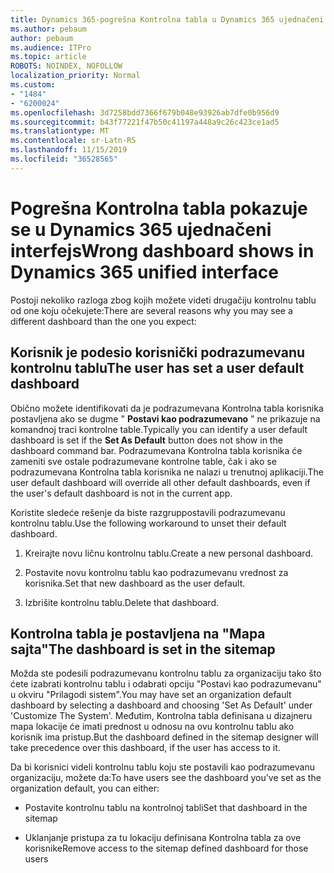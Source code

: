 ```yaml
---
title: Dynamics 365-pogrešna Kontrolna tabla u Dynamics 365 ujednačeni interfejs
ms.author: pebaum
author: pebaum
ms.audience: ITPro
ms.topic: article
ROBOTS: NOINDEX, NOFOLLOW
localization_priority: Normal
ms.custom:
- "1484"
- "6200024"
ms.openlocfilehash: 3d7258bdd7366f679b048e93926ab7dfe0b956d9
ms.sourcegitcommit: b43f77221f47b50c41197a448a9c26c423ce1ad5
ms.translationtype: MT
ms.contentlocale: sr-Latn-RS
ms.lasthandoff: 11/15/2019
ms.locfileid: "36528565"
---
```

# <a name="wrong-dashboard-shows-in-dynamics-365-unified-interface"></a><span data-ttu-id="eded3-102">Pogrešna Kontrolna tabla pokazuje se u Dynamics 365 ujednačeni interfejs</span><span class="sxs-lookup"><span data-stu-id="eded3-102">Wrong dashboard shows in Dynamics 365 unified interface</span></span>

<span data-ttu-id="eded3-103">Postoji nekoliko razloga zbog kojih možete videti drugačiju kontrolnu tablu od one koju očekujete:</span><span class="sxs-lookup"><span data-stu-id="eded3-103">There are several reasons why you may see a different dashboard than the one you expect:</span></span>

## <a name="the-user-has-set-a-user-default-dashboard"></a><span data-ttu-id="eded3-104">Korisnik je podesio korisnički podrazumevanu kontrolnu tablu</span><span class="sxs-lookup"><span data-stu-id="eded3-104">The user has set a user default dashboard</span></span> 

<span data-ttu-id="eded3-105">Obično možete identifikovati da je podrazumevana Kontrolna tabla korisnika postavljena ako se dugme " **Postavi kao podrazumevano** " ne prikazuje na komandnoj traci kontrolne table.</span><span class="sxs-lookup"><span data-stu-id="eded3-105">Typically you can identify a user default dashboard is set if the **Set As Default** button does not show in the dashboard command bar.</span></span> <span data-ttu-id="eded3-106">Podrazumevana Kontrolna tabla korisnika će zameniti sve ostale podrazumevane kontrolne table, čak i ako se podrazumevana Kontrolna tabla korisnika ne nalazi u trenutnoj aplikaciji.</span><span class="sxs-lookup"><span data-stu-id="eded3-106">The user default dashboard will override all other default dashboards, even if the user's default dashboard is not in the current app.</span></span>

<span data-ttu-id="eded3-107">Koristite sledeće rešenje da biste razgruppostavili podrazumevanu kontrolnu tablu.</span><span class="sxs-lookup"><span data-stu-id="eded3-107">Use the following workaround to unset their default dashboard.</span></span>

1. <span data-ttu-id="eded3-108">Kreirajte novu ličnu kontrolnu tablu.</span><span class="sxs-lookup"><span data-stu-id="eded3-108">Create a new personal dashboard.</span></span>

2. <span data-ttu-id="eded3-109">Postavite novu kontrolnu tablu kao podrazumevanu vrednost za korisnika.</span><span class="sxs-lookup"><span data-stu-id="eded3-109">Set that new dashboard as the user default.</span></span>

3. <span data-ttu-id="eded3-110">Izbrišite kontrolnu tablu.</span><span class="sxs-lookup"><span data-stu-id="eded3-110">Delete that dashboard.</span></span>

## <a name="the-dashboard-is-set-in-the-sitemap"></a><span data-ttu-id="eded3-111">Kontrolna tabla je postavljena na "Mapa sajta"</span><span class="sxs-lookup"><span data-stu-id="eded3-111">The dashboard is set in the sitemap</span></span>

<span data-ttu-id="eded3-112">Možda ste podesili podrazumevanu kontrolnu tablu za organizaciju tako što ćete izabrati kontrolnu tablu i odabrati opciju "Postavi kao podrazumevanu" u okviru "Prilagodi sistem".</span><span class="sxs-lookup"><span data-stu-id="eded3-112">You may have set an organization default dashboard by selecting a dashboard and choosing 'Set As Default' under 'Customize The System'.</span></span> <span data-ttu-id="eded3-113">Međutim, Kontrolna tabla definisana u dizajneru mapa lokacije će imati prednost u odnosu na ovu kontrolnu tablu ako korisnik ima pristup.</span><span class="sxs-lookup"><span data-stu-id="eded3-113">But the dashboard defined in the sitemap designer will take precedence over this dashboard, if the user has access to it.</span></span>

<span data-ttu-id="eded3-114">Da bi korisnici videli kontrolnu tablu koju ste postavili kao podrazumevanu organizaciju, možete da:</span><span class="sxs-lookup"><span data-stu-id="eded3-114">To have users see the dashboard you've set as the organization default, you can either:</span></span>

* <span data-ttu-id="eded3-115">Postavite kontrolnu tablu na kontrolnoj tabli</span><span class="sxs-lookup"><span data-stu-id="eded3-115">Set that dashboard in the sitemap</span></span>

* <span data-ttu-id="eded3-116">Uklanjanje pristupa za tu lokaciju definisana Kontrolna tabla za ove korisnike</span><span class="sxs-lookup"><span data-stu-id="eded3-116">Remove access to the sitemap defined dashboard for those users</span></span>
